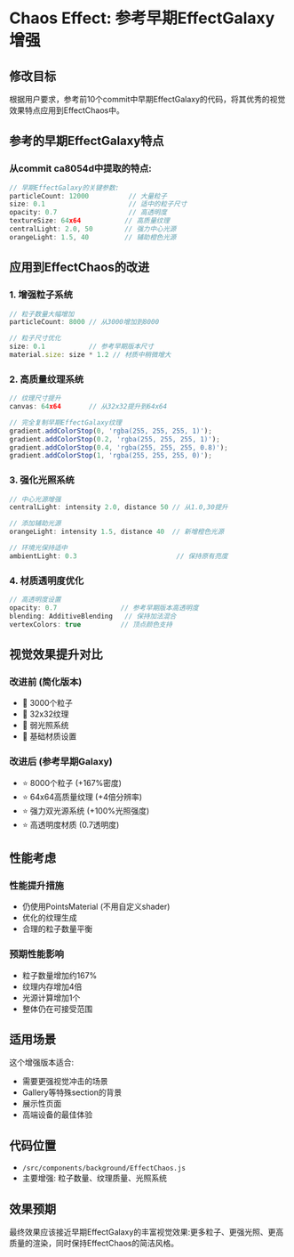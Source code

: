 # Chaos Effect: 参考早期EffectGalaxy增强

## 修改目标
根据用户要求，参考前10个commit中早期EffectGalaxy的代码，将其优秀的视觉效果特点应用到EffectChaos中。

## 参考的早期EffectGalaxy特点

### 从commit ca8054d中提取的特点:
```javascript
// 早期EffectGalaxy的关键参数:
particleCount: 12000          // 大量粒子
size: 0.1                     // 适中的粒子尺寸  
opacity: 0.7                  // 高透明度
textureSize: 64x64           // 高质量纹理
centralLight: 2.0, 50        // 强力中心光源
orangeLight: 1.5, 40         // 辅助橙色光源
```

## 应用到EffectChaos的改进

### 1. 增强粒子系统
```javascript
// 粒子数量大幅增加
particleCount: 8000 // 从3000增加到8000

// 粒子尺寸优化
size: 0.1           // 参考早期版本尺寸
material.size: size * 1.2 // 材质中稍微增大
```

### 2. 高质量纹理系统
```javascript
// 纹理尺寸提升
canvas: 64x64       // 从32x32提升到64x64

// 完全复制早期EffectGalaxy纹理
gradient.addColorStop(0, 'rgba(255, 255, 255, 1)');
gradient.addColorStop(0.2, 'rgba(255, 255, 255, 1)');
gradient.addColorStop(0.4, 'rgba(255, 255, 255, 0.8)');
gradient.addColorStop(1, 'rgba(255, 255, 255, 0)');
```

### 3. 强化光照系统
```javascript
// 中心光源增强
centralLight: intensity 2.0, distance 50 // 从1.0,30提升

// 添加辅助光源
orangeLight: intensity 1.5, distance 40  // 新增橙色光源

// 环境光保持适中
ambientLight: 0.3                         // 保持原有亮度
```

### 4. 材质透明度优化
```javascript
// 高透明度设置
opacity: 0.7                // 参考早期版本高透明度
blending: AdditiveBlending   // 保持加法混合
vertexColors: true          // 顶点颜色支持
```

## 视觉效果提升对比

### 改进前 (简化版本)
- 🔘 3000个粒子
- 🔘 32x32纹理
- 🔘 弱光照系统
- 🔘 基础材质设置

### 改进后 (参考早期Galaxy)
- ⭐ 8000个粒子 (+167%密度)
- ⭐ 64x64高质量纹理 (+4倍分辨率)  
- ⭐ 强力双光源系统 (+100%光照强度)
- ⭐ 高透明度材质 (0.7透明度)

## 性能考虑

### 性能提升措施
- 仍使用PointsMaterial (不用自定义shader)
- 优化的纹理生成
- 合理的粒子数量平衡

### 预期性能影响
- 粒子数量增加约167%
- 纹理内存增加4倍
- 光源计算增加1个
- 整体仍在可接受范围

## 适用场景
这个增强版本适合:
- 需要更强视觉冲击的场景
- Gallery等特殊section的背景
- 展示性页面
- 高端设备的最佳体验

## 代码位置
- `/src/components/background/EffectChaos.js`
- 主要增强: 粒子数量、纹理质量、光照系统

## 效果预期
最终效果应该接近早期EffectGalaxy的丰富视觉效果:更多粒子、更强光照、更高质量的渲染，同时保持EffectChaos的简洁风格。
